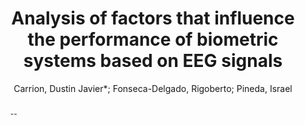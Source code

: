 ---
paperId: 3
author: Carrion, Dustin Javier*; Fonseca-Delgado, Rigoberto; Pineda, Israel
publicationauthor: Carrion, D. J. et al.
title: Analysis of factors that influence the performance of biometric systems based on EEG signals
abstract: --
pdf: carrion_short-presentation_3.pdf
poster: carrion_short-presentation_3.png
code: --
alt: --
type: Poster
topic: Applications
link: https://research.latinxinai.org/papers/neurips/2020/pdf/carrion_short-presentation_3.pdf
conference: neurips
year: 2020
tags: neurips-2020
location: Virtual
---